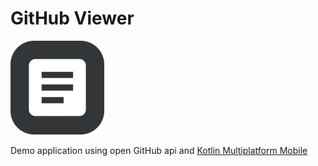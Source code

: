GitHub Viewer
===================

![picture](data/preview.png)

Demo application using open GitHub api and [Kotlin Multiplatform Mobile](https://kotlinlang.org/docs/mobile/home.html)